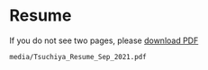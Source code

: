 # Resume

If you do not see two pages, please <a href="/media/Tsuchiya_Resume_Sep_2021.pdf" target="_blank">download PDF</a>
```pdf
media/Tsuchiya_Resume_Sep_2021.pdf
```